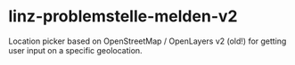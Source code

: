 # linz-problemstelle-melden-v2
Location picker based on OpenStreetMap / OpenLayers v2 (old!) for getting user input on a specific geolocation.
